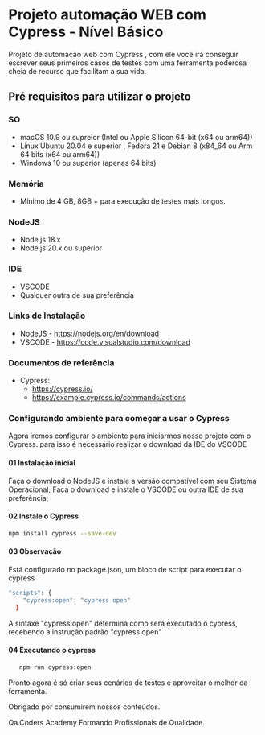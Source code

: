 # Projeto automação WEB com Cypress - Nível Básico

Projeto de automação web com Cypress , com ele você irá conseguir escrever seus primeiros casos de testes com uma ferramenta poderosa cheia de recurso que facilitam a sua vida.

## Pré requisitos para utilizar o projeto

### SO
- macOS 10.9 ou supreior (Intel ou Apple Silicon 64-bit (x64 ou arm64))
- Linux Ubuntu 20.04  e superior , Fedora 21 e Debian 8 (x84_64 ou Arm 64 bits (x64 ou arm64))
- Windows 10 ou superior (apenas 64 bits)

### Memória
- Mínimo de 4 GB, 8GB + para execução de testes mais longos.

### NodeJS
- Node.js 18.x
- Node.js 20.x ou superior

### IDE
- VSCODE
- Qualquer outra de sua preferência

### Links de Instalação
- NodeJS - https://nodejs.org/en/download
- VSCODE - https://code.visualstudio.com/download

### Documentos de referência
- Cypress:
    - https://cypress.io/
    - https://example.cypress.io/commands/actions

### Configurando ambiente para começar a usar o Cypress
Agora iremos configurar o ambiente para iniciarmos nosso projeto com o Cypress. para isso é necessário realizar o download da IDE do VSCODE

#### 01 Instalação inicial
Faça o download o NodeJS e instale a versão compatível com seu Sistema Operacional;
Faça o download e instale o VSCODE ou outra IDE de sua preferência;
#### 02 Instale o Cypress
```bash
npm install cypress --save-dev
```
#### 03 Observação
Está configurado no package.json, um bloco de script para executar o cypress
```bash
"scripts": {
    "cypress:open": "cypress open"
  }
```
A sintaxe "cypress:open" determina como será executado o cypress, recebendo a instrução padrão "cypress open"

#### 04 Executando o cypress
```bash
   npm run cypress:open
```
Pronto agora é só criar seus cenários de testes e aproveitar o melhor da ferramenta.

Obrigado por consumirem nossos conteúdos.

Qa.Coders Academy Formando Profissionais de Qualidade.

